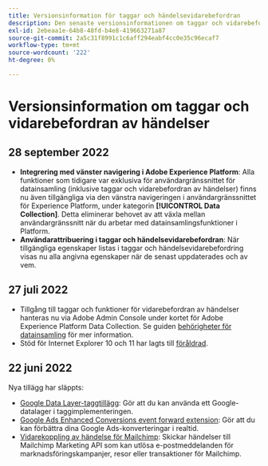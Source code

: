 ```yaml
---
title: Versionsinformation för taggar och händelsevidarebefordran
description: Den senaste versionsinformationen om taggar och vidarebefordran av händelser i Adobe Experience Platform.
exl-id: 2ebeaa1e-64b8-48fd-b4e8-419663271a87
source-git-commit: 2a5c31f8991c1c6aff294eabf4cc0e35c96ecaf7
workflow-type: tm+mt
source-wordcount: '222'
ht-degree: 0%

---
```


# Versionsinformation om taggar och vidarebefordran av händelser

## 28 september 2022

* **Integrering med vänster navigering i Adobe Experience Platform**: Alla funktioner som tidigare var exklusiva för användargränssnittet för datainsamling (inklusive taggar och vidarebefordran av händelser) finns nu även tillgängliga via den vänstra navigeringen i användargränssnittet för Experience Platform, under kategorin **[!UICONTROL Data Collection]**. Detta eliminerar behovet av att växla mellan användargränssnitt när du arbetar med datainsamlingsfunktioner i Platform.
* **Användarattribuering i taggar och händelsevidarebefordran**: När tillgängliga egenskaper listas i taggar och händelsevidarebefordring visas nu alla angivna egenskaper när de senast uppdaterades och av vem.

## 27 juli 2022

* Tillgång till taggar och funktioner för vidarebefordran av händelser hanteras nu via Adobe Admin Console under kortet för Adobe Experience Platform Data Collection. Se guiden [behörigheter för datainsamling](../../collection/permissions.md) för mer information.
* Stöd för Internet Explorer 10 och 11 har lagts till [föråldrad](../ie-deprecation.md).

## 22 juni 2022

Nya tillägg har släppts:

* [Google Data Layer-taggtillägg](../extensions/web/google-data-layer/overview.md): Gör att du kan använda ett Google-datalager i taggimplementeringen.
* [Google Ads Enhanced Conversions event forward extension](https://partners.adobe.com/exchangeprogram/experiencecloud/exchange.details.108630.html): Gör att du kan förbättra dina Google Ads-konverteringar i realtid.
* [Vidarekoppling av händelse för Mailchimp](../extensions/web/mailchimp/overview.md): Skickar händelser till Mailchimp Marketing API som kan utlösa e-postmeddelanden för marknadsföringskampanjer, resor eller transaktioner för Mailchimp.
